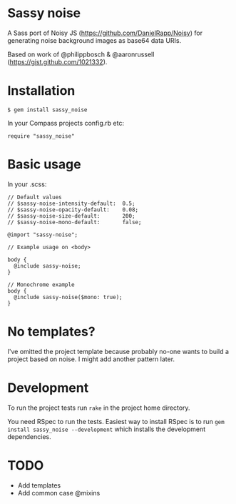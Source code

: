 Sassy noise
===========

A Sass port of Noisy JS (https://github.com/DanielRapp/Noisy) for generating
noise background images as base64 data URIs.

Based on work of @philippbosch & @aaronrussell (https://gist.github.com/1021332).

Installation
============

    $ gem install sassy_noise
    
In your Compass projects config.rb etc:

    require "sassy_noise"

Basic usage
===========


    
In your .scss:

    // Default values
    // $sassy-noise-intensity-default:  0.5;
    // $sassy-noise-opacity-default:    0.08;
    // $sassy-noise-size-default:       200;
    // $sassy-noise-mono-default:       false;

    @import "sassy-noise";
    
    // Example usage on <body>
    
    body {
      @include sassy-noise;
    }
    
    // Monochrome example
    body {
      @include sassy-noise($mono: true);
    }
    
No templates?
=============

I've omitted the project template because probably no-one wants to build a
project based on noise. I might add another pattern later.

Development
===========

To run the project tests run `rake` in the project home directory.

You need RSpec to run the tests. Easiest way to install RSpec is to run 
`gem install sassy_noise --development` which installs the development 
dependencies.

TODO
====

* Add templates
* Add common case @mixins

